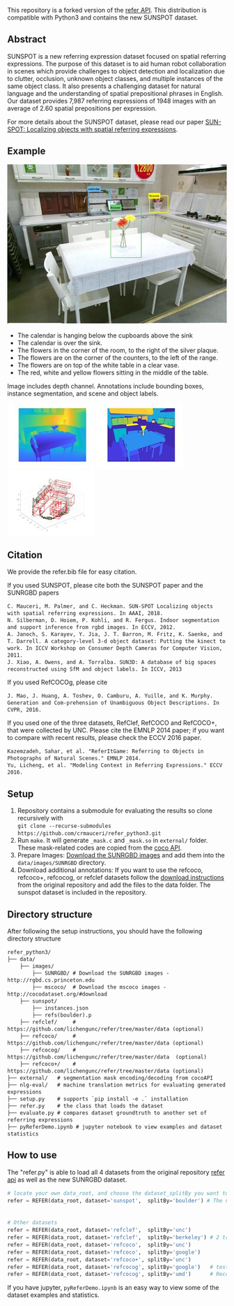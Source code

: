 This repository is a forked version of the [refer API](https://github.com/lichengunc/refer). This distribution is compatible with Python3 and contains the new SUNSPOT dataset.

## Abstract 

SUNSPOT is a new referring expression dataset focused on spatial referring expressions. The purpose of this dataset is to aid human robot collaboration in scenes which provide challenges to object detection and localization due to clutter, occlusion, unknown object classes, and multiple instances of the same object class. It also presents a challenging dataset for natural language and the understanding of spatial prepositional phrases in English. Our dataset provides 7,987 referring expressions of 1948 images with an average of 2.60 spatial prepositions per expression. 

For more details about the SUNSPOT dataset, please read our paper [SUN-SPOT: Localizing objects with spatial referring expressions]().

## Example

![Example image with bounding boxes](readme_imgs/06816.jpg)

- The calendar is hanging below the cupboards above the sink
- The calendar is over the sink.
- The flowers in the corner of the room, to the right of the silver plaque.
- The flowers are on the corner of the counters, to the left of the range.
- The flowers are on top of the white table in a clear vase.
- The red, white and yellow flowers sitting in the middle of the table.

Image includes depth channel. Annotations include bounding boxes, instance segmentation, and scene and object labels.

![Depth image](readme_imgs/depth.jpg) ![Segmentation image](readme_imgs/segmentation.jpg) ![3d bounding boxes](readme_imgs/06816_3d.jpg)

## Citation

We provide the refer.bib file for easy citation.

If you used SUNSPOT, please cite both the SUNSPOT paper and the SUNRGBD papers
```
C. Mauceri, M. Palmer, and C. Heckman. SUN-SPOT Localizing objects with spatial referring expressions. In AAAI, 2018.
N. Silberman, D. Hoiem, P. Kohli, and R. Fergus. Indoor segmentation and support inference from rgbd images. In ECCV, 2012.
A. Janoch, S. Karayev, Y. Jia, J. T. Barron, M. Fritz, K. Saenko, and T. Darrell. A category-level 3-d object dataset: Putting the kinect to work. In ICCV Workshop on Consumer Depth Cameras for Computer Vision, 2011.
J. Xiao, A. Owens, and A. Torralba. SUN3D: A database of big spaces reconstructed using SfM and object labels. In ICCV, 2013
```

If you used RefCOCOg, please cite
```
J. Mao, J. Huang, A. Toshev, O. Camburu, A. Yuille, and K. Murphy. Generation and Com-prehension of Unambiguous Object Descriptions. In CVPR, 2016.
```

If you used one of the three datasets, RefClef, RefCOCO and RefCOCO+, that were collected by UNC. Please cite the EMNLP 2014 paper; if you want to compare with recent results, please check the ECCV 2016 paper.

```
Kazemzadeh, Sahar, et al. "ReferItGame: Referring to Objects in Photographs of Natural Scenes." EMNLP 2014.
Yu, Licheng, et al. "Modeling Context in Referring Expressions." ECCV 2016.
```

## Setup

1. Repository contains a submodule for evaluating the results so clone recursively with \
```git clone --recurse-submodules https://github.com/crmauceri/refer_python3.git```
2. Run `make`. It will generate ``_mask.c`` and ``_mask.so`` in ``external/`` folder.
These mask-related codes are copied from the [coco API](https://github.com/pdollar/coco).
4. Prepare Images: [Download the SUNRGBD images](http://rgbd.cs.princeton.edu) and add them into the ``data/images/SUNRGBD`` directory. 
3. Download additional annotations:
If you want to use the refcoco, refcoco+, refcocog, or refclef datasets follow the [download instructions](https://github.com/lichengunc/refer/tree/master/data) from the original repository and add the files to the data folder. The sunspot dataset is included in the repository. 

## Directory structure
After following the setup instructions, you should have the following directory structure

```
refer_python3/
├── data/
    ├── images/
        ├── SUNRGBD/ # Download the SUNRGBD images - http://rgbd.cs.princeton.edu
        ├── mscoco/  # Download the mscoco images - http://cocodataset.org/#download
    ├── sunspot/
        ├── instances.json
        ├── refs(boulder).p
    ├── refclef/     # https://github.com/lichengunc/refer/tree/master/data (optional)
    ├── refcoco/     # https://github.com/lichengunc/refer/tree/master/data (optional)
    ├── refcocog/    # https://github.com/lichengunc/refer/tree/master/data  (optional)
    ├── refcoco+/    # https://github.com/lichengunc/refer/tree/master/data (optional)
├── external/   # segmentation mask encoding/decoding from cocoAPI
├── nlg-eval/   # machine translation metrics for evaluating generated expressions
├── setup.py    # supports `pip install -e .` installation
├── refer.py    # the class that loads the dataset
├── evaluate.py # compares dataset groundtruth to another set of referring expressions
├── pyReferDemo.ipynb # jupyter notebook to view examples and dataset statistics
```                

## How to use

The "refer.py" is able to load all 4 datasets from the original repository [refer api](https://github.com/lichengunc/refer) as well as the new SUNRGBD dataset. 

```python
# locate your own data_root, and choose the dataset_splitBy you want to use
refer = REFER(data_root, dataset='sunspot',  splitBy='boulder') # The new dataset!


# Other datasets
refer = REFER(data_root, dataset='refclef',  splitBy='unc')
refer = REFER(data_root, dataset='refclef',  splitBy='berkeley') # 2 train and 1 test images missed
refer = REFER(data_root, dataset='refcoco',  splitBy='unc')
refer = REFER(data_root, dataset='refcoco',  splitBy='google')
refer = REFER(data_root, dataset='refcoco+', splitBy='unc')
refer = REFER(data_root, dataset='refcocog', splitBy='google')   # test split not released yet
refer = REFER(data_root, dataset='refcocog', splitBy='umd')      # Recommended, including train/val/test
```

If you have jupyter, `pyReferDemo.ipynb` is an easy way to view some of the dataset examples and statistics.

